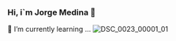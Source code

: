 ### Hi, i`m Jorge Medina 👋
🌱 I’m currently learning ...
![DSC_0023_00001_01](https://user-images.githubusercontent.com/82322123/114306574-d4e60f00-9ae4-11eb-9a59-2f5e072ad8b1.jpg)
<!--
**jamedina5/jamedina5** is a ✨ _special_ ✨ repository because its `README.md` (this file) appears on your GitHub profile.

Here are some ideas to get you started:

- 🔭 I’m currently working on ...
- 🌱 I’m currently learning ...
- 👯 I’m looking to collaborate on ...
- 🤔 I’m looking for help with ...
- 💬 Ask me about ...
- 📫 How to reach me: ...
- 😄 Pronouns: ...
- ⚡ Fun fact: ...
-->
